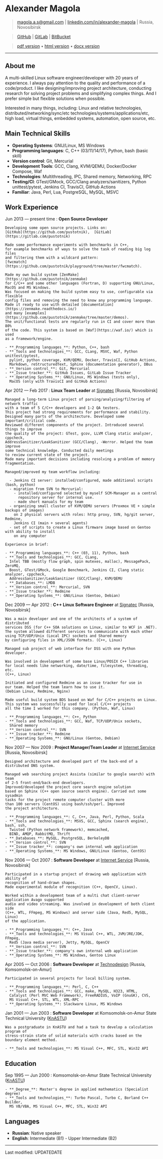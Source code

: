
Alexander Magola
==================

> [magola.a.s@gmail.com](mailto:magola.a.s@gmail.com) |
[linkedin.com/in/alexander-magola](https://www.linkedin.com/in/alexander-magola) |
Russia, Novosibirsk

> [GitHub](https://github.com/pustotnik) |
[GitLab](https://gitlab.com/pustotnik) |
[BitBucket](https://bitbucket.org/pustotnik/)

> [pdf version](https://pustotnik.github.io/curriculum-vitae/alexander-magola.pdf) •
[html version](https://pustotnik.github.io/curriculum-vitae/) •
[docx version](https://pustotnik.github.io/curriculum-vitae/alexander-magola.docx)

----

## About me
A multi-skilled Linux software engineer/developer with 20 years of experience.
I always pay attention to the quality and performance of a code/product.
I like designing/improving project architecture, conducting research for
solving project problems and simplifying complex things.
And I prefer simple but flexible solutions when possible.
<!--
And it is important for me to find and implement the right solution.
-->

Interested in many things, including: Linux and relative technologies,
distributed/networking/sync/etc technologies/systems/applications/etc,
high load, virtual things, embedded systems, automation, open source, etc.

<!--
I have been trying to improve my English and
want to find a job in Europe, especially in the Netherlands.
-->

## Main Technical Skills
- **Operating Systems**: GNU/Linux, MS Windows
- **Programming languages**: C, C++ (03/11/14/17), Python, bash (basic skill)
- **Version control**: Git, Mercurial
- **Development Tools**: GCC, Clang, KVM/QEMU, Docker/Docker Compose, Waf
- **Technologies**: Multithreading, IPC, Shared memory, Networking, RPC
- **Testing/CI**: GTest/GMock, GCC/Clang analyzers/sanitizers,
  Python unittest/pytest, Jenkins CI, TravisCI, GitHub Actions
- **Familiar**: Java, Perl, Lua, PostgreSQL, MySQL, MSVC

<!--
## DevOps/Linux Administration Experience

- **Virtualization/Containers**: VirtualBox, KVM/QEMU (libvirt, Proxmox VE),
  Docker (multi-stage builds), Docker Compose
- **Configured/Used**:  ssh (+sshfs), NFS, FTP, RAID 0/5/6 (mdadm), LVM,
  nginx, Redmine, SCM-Manager, Jenkins (configuration/administration),
  Gitea, iptables, Kernel configuration/building, LILO/GRUB,
  rsync, lsyncd+unison.
- **Promoted the use**: DRBD, GlusterFS
- **Linux Distributions**: Gentoo, ArchLinux, CentOS, Debian/Ubuntu, Slackware
-->

## Work Experience

Jun 2013 — present time
:   **Open Source Developer**

    Developing some open source projects. Links on:
    [GitHub](https://github.com/pustotnik),  [GitLab](https://gitlab.com/pustotnik)

    Made some performance experiments with benchmarks in C++,
    for example benchmarks of ways to solve the task of reading big log files
    and filtering them with a wildcard pattern:
    [fwcmatch](https://github.com/pustotnik/playground/tree/master/fwcmatch).

    Made my own build system [ZenMake](https://github.com/pustotnik/zenmake)
    for C/C++ and some other languages (Fortran, D) supporting GNU/Linux,
    MacOS and MS Windows.
    Was focused on making the build system easy to use, configurable via flexible
    config files and removing the need to know any programming language.
    Made it ready to use with detailed [documentation](https://zenmake.readthedocs.io/)
    and many [examples](https://github.com/pustotnik/zenmake/tree/master/demos).
    The unit/functional tests are regularly run in CI and cover more than 80%
    of the code. This system is based on [Waf](https://waf.io/) which is used
    as a framework/engine.

    - **_Programming languages_**: Python, C++, bash
    - **_Tools and technologies_**: GCC, CLang, MSVC, Waf, Python unittest/pytest,
      pylint, python coverage, KVM/QEMU, Docker, TravisCI, GitHub Actions,
      Markdown, reStructuredText, Sphinx (documentation generator), DBus
    - **_Version control_**: Git, Mercurial
    - **_Issue tracker_**: GitHub Issues, GitLab Issue Tracker
    - **_Operating Systems_**: GNU/Linux, MS Windows (tests only),
      MacOS (only with TravisCI and GitHub Actions)

Apr 2012 — Feb 2017
:   **Linux Team Leader** at [Signatec](https://www.signatec.ru/) [Russia, Novosibirsk]

    Managed a long-term Linux project of parsing/analyzing/filtering of network traffic
    with a team of 5 C/C++ developers and 1-2 QA testers.
    This project had strong requirements for performance and stability.
    Designed many parts of the architecture. Developed some important/critical code.
    Reviewed different components of the project. Introduced several things to improve
    the quality of the project: GTest, gcov, LLVM Clang static analyzer, cppcheck,
    AddressSanitizer/LeakSanitizer (GCC/Clang), -Werror. Helped the team improve
    some technical knowledge. Conducted daily meetings
    to review current state of the project.
    Made many important decisions including resolving a problem of memory
    fragmentation.

    Managed/improved my team workflow including:

      - Jenkins CI server: installed/configured, made additional scripts (bash, python)
      - migration from SVN to Mercurial:
        - installed/configured selected by myself SCM-Manager as a central
          repository server for internal use.
        - made short manuals for my team
      - organizing small cluster of KVM/QEMU servers (Proxmox VE + simple backups of images)
        on 2 physical servers with roles: http proxy, SVN, hg/git server, Redmine,
        Jenkins CI (main + several agents)
      - set of scripts to create a Linux firmware image based on Gentoo with ability to install
        on any computer

    Experience in brief:

    - **_Programming languages_**: C++ (03, 11), Python, bash
    - **_Tools and technologies_**: GCC, CLang,
      Intel TBB (mostly flow graph, spin mutexes, malloc), MessagePack, ZeroMQ,
      Boost, GTest/GMock, Google Benchmark, Jenkins CI, Clang static analyzer, cppcheck,
      AddressSanitizer/LeakSanitizer (GCC/Clang), KVM/QEMU
    - **_Databases_**: LMDB
    - **_Version control_**: Mercurial, SVN
    - **_Issue tracker_**: Redmine
    - **_Operating Systems_**: GNU/Linux (Gentoo, Debian)

Dec 2009 — Apr 2012
:   **C++ Linux Software Engineer** at [Signatec](https://www.signatec.ru/) [Russia, Novosibirsk]

    Was a main developer and one of the architects of a system of distributed
    services DSS (for C++ SOA solutions on Linux, similar to WCF in .NET).
    The system allowed different services to communicate with each other
    using TCP/UDP/Unix (Local IPC) sockets and Shared memory
    by configuring files in XML/JSON formats. (C++, Linux)

    Managed sub project of web interface for DSS with one Python developer.

    Was involved in development of some base Linux/POSIX C++ libraries
    for local needs like networking, date/time, filesystem, threading, etc.
    (C++, Linux)

    Initiated and configured Redmine as an issue tracker for use in
    our team. Helped the team learn how to use it.
    (Debian Linux, Redmine, Nginx)

    Made useful build system BDS based on Waf for C/C++ projects on Linux.
    This system was successfully used for local C/C++ projects
    all the time I worked for this company. (Python, Waf, Linux)

    - **_Programming languages_**: C++, Python
    - **_Tools and technologies_**: GCC, Waf, TCP/UDP/Unix sockets,
      Shared memory
    - **_Version control_**: SVN
    - **_Issue tracker_**: Redmine
    - **_Operating Systems_**: GNU/Linux (Gentoo, Debian)

Nov 2007 — Nov 2009
:   **Project Manager/Team Leader** at [Internet Service](https://inetss.ru/) [Russia, Novosibirsk]

    Designed architecture and developed part of the back-end of a distributed DNS system.

    Managed web searching project Assista (similar to google search) with team
    of 2-5 front-end/back-end developers.
    Improved/developed the project core search engine solution
    based on Sphinx (C++ open source search engine). Carried out some sysadmin
    tasks for the project remote computer cluster with more
    than 100 servers (CentOS) using bash/ssh/perl. Improved
    the project architecture.

    - **_Programming languages_**: C, C++, Java, Perl, Python, Scala
    - **_Tools and technologies_**: MSVS, GCC, Sphinx (search engine), bash, ssh,
      Twisted (Python network framework), memcached,
      BIND, AMQP, RabbitMQ, Thrift
    - **_Databases_**: MySQL, PostgreSQL, BerkeleyDB
    - **_Version control_**: SVN
    - **_Issue tracker_**: company's own internal web application
    - **_Operating Systems_**: MS Windows, GNU/Linux (Gentoo, CentOS)

<!--
    Designed architecture and developed an experimental real-time web search system.
    (Scala, Jabber/XMPP)

    Made research for potential project of a web
    storage for user photos/pictures.
    (Python, Java, Hadoop/Hbase/HDFS, Lucene, PostgreSQL, Thrift)

    Designed architecture and developed part of the back-end of a distributed DNS system.
    (Python, Twisted, BIND, BerkeleyDB with replications, PostgreSQL, AMQP, RabbitMQ)

    Managed web searching project Assista
    (similar to google search) with team of 2-5 front-end/back-end developers.
    Improved/developed the project core search engine solution
    based on Sphinx (C++ open source search engine). Carried out some sysadmin
    tasks for the project remote computer cluster with more
    than 100 servers (CentOS) using bash/ssh and my own perl scripts. Improved
    the project architecture.
    (C++, Perl, MySQL, memcached, Sphinx, bash/ssh)
    This project was one of ambitious projects of the
    main customer of that company.
    It was my first acquaintance with distributed systems.
-->

Nov 2006 — Oct 2007
:   **Software Developer** at [Internet Service](https://inetss.ru/) [Russia, Novosibirsk]

    Participated in a startup project of drawing web application with ability of
    recognition of hand-drawn shapes.
    Made experimental module of recognition (C++, OpenCV, Linux).

    Worked within a development team of a multi chat client-server application Avago supported
    audio and video streaming. Was involved in development of both client side
    (C++, WTL, FFmpeg, MS Windows) and server side (Java, Red5, MySQL, Linux)
    of the application.

    - **_Programming languages_**: C++, Java
    - **_Tools and technologies_**: MS Visual C++, WTL, JVM/JRE/JDK, FFmpeg,
      Red5 (Java media server), Jetty, MySQL, OpenCV
    - **_Version control_**: SVN
    - **_Issue tracker_**: company's own internal web application
    - **_Operating Systems_**: MS Windows, Gentoo Linux

Apr 2005 — Oct 2006
:   **Software Developer** at [Technodesign](www.technodesign.ru) [Russia, Komsomolsk-on-Amur]

    Participated in several projects for local billing system.
<!--
    Participated in improvement/expanding of web site for local
    billing system. (Perl, MySQL, Linux)

    Made base of a project for the web-oriented file storage system.
    Participated in the architectural design and
    implementation of the front-end part. (Perl, Catalyst, MySQL, Linux)

    Made a client application for a HotSpot system. (C++, XML-RPC, MS Windows)

    Developed a FreeRADIUS plug-in for authentication, authorization and
    accounting internet sessions from pppd and VoIP calls from GnuGK for
    local billing system. (C, MySQL, Linux)
-->

    - **_Programming languages_**: Perl, C, C++
    - **_Tools and technologies_**: GCC, make, MySQL, H323, HTML,
      Catalyst (Perl MVC Web Framework), FreeRADIUS, VoIP (GnuGK), CVS,
      MS Visual C++, STL, WTL, XML-RPC
    - **_Operating Systems_**: Slackware Linux, MS Windows

Jan 2001 — Jun 2003
:   **Software Developer** at Komsomolsk-on-Amur State Technical University ([KnASTU](https://knastu.ru/))

    Was a postgraduate in KnASTU and had a task to develop a calculation program of
    stress-strain state of solid materials with cracks based on the boundary element method.
<!--
    This project was a part of my PhD thesis.
-->

    - **_Tools and technologies_**: MS Visual C++, MFC, STL, Win32 API

## Education

Sep 1995 — Jun 2000
:   Komsomolsk-on-Amur State Technical University ([KnASTU](https://knastu.ru/))

    - **_Degree_**: Master's degree in applied mathematics (Specialist degree)
    - **_Tools and technologies_**: Turbo Pascal, Turbo C, Borland C++ Builder,
      MS VB/VBA, MS Visual C++, MFC, STL, Win32 API

## Languages
- **Russian**:   Native speaker
- **English**:   Intermediate (B1) - Upper Intermediate (B2)
<!--
- **Ukrainian**: Basic
-->

----

Last modified: UPDATEDATE

